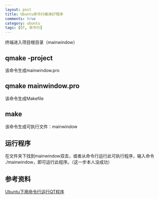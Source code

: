```yaml
---
layout: post
title: Ubuntu命令行编译QT程序
comments: true
category: ubuntu
tags: [QT, 命令行]
---
```


终端进入项目根目录（mainwindow）

## qmake -project

该命令生成mainwindow.pro

## qmake mainwindow.pro

该命令生成Makefile

## make

该命令生成可执行文件：mainwindow

## 运行程序

在文件夹下找到mainwindow双击，或者从命令行运行此可执行程序，输入命令 ./mainwindow，即可运行此程序。（这一步本人没成功）

##  参考资料

[Ubuntu下用命令行运行QT程序](http://blog.sina.com.cn/s/blog_71fa0df501011o9y.html)
